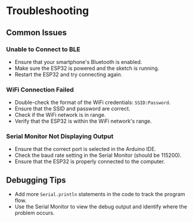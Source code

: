 # Troubleshooting

## Common Issues

### Unable to Connect to BLE

- Ensure that your smartphone's Bluetooth is enabled.
- Make sure the ESP32 is powered and the sketch is running.
- Restart the ESP32 and try connecting again.

### WiFi Connection Failed

- Double-check the format of the WiFi credentials: `SSID:Password`.
- Ensure that the SSID and password are correct.
- Check if the WiFi network is in range.
- Verify that the ESP32 is within the WiFi network's range.

### Serial Monitor Not Displaying Output

- Ensure that the correct port is selected in the Arduino IDE.
- Check the baud rate setting in the Serial Monitor (should be 115200).
- Ensure that the ESP32 is properly connected to the computer.

## Debugging Tips

- Add more `Serial.println` statements in the code to track the program flow.
- Use the Serial Monitor to view the debug output and identify where the problem occurs.
